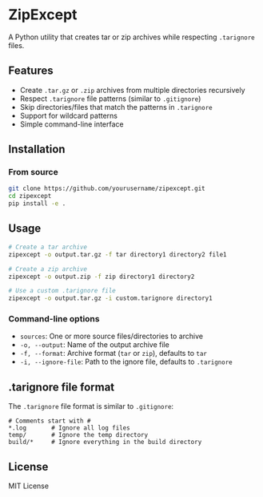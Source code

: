 # ZipExcept

A Python utility that creates tar or zip archives while respecting `.tarignore` files.

## Features

- Create `.tar.gz` or `.zip` archives from multiple directories recursively
- Respect `.tarignore` file patterns (similar to `.gitignore`)
- Skip directories/files that match the patterns in `.tarignore`
- Support for wildcard patterns
- Simple command-line interface

## Installation

### From source

```bash
git clone https://github.com/yourusername/zipexcept.git
cd zipexcept
pip install -e .
```

## Usage

```bash
# Create a tar archive
zipexcept -o output.tar.gz -f tar directory1 directory2 file1

# Create a zip archive
zipexcept -o output.zip -f zip directory1 directory2

# Use a custom .tarignore file
zipexcept -o output.tar.gz -i custom.tarignore directory1
```

### Command-line options

- `sources`: One or more source files/directories to archive
- `-o, --output`: Name of the output archive file
- `-f, --format`: Archive format (`tar` or `zip`), defaults to `tar`
- `-i, --ignore-file`: Path to the ignore file, defaults to `.tarignore`

## .tarignore file format

The `.tarignore` file format is similar to `.gitignore`:

```
# Comments start with #
*.log       # Ignore all log files
temp/       # Ignore the temp directory
build/*     # Ignore everything in the build directory
```

## License

MIT License